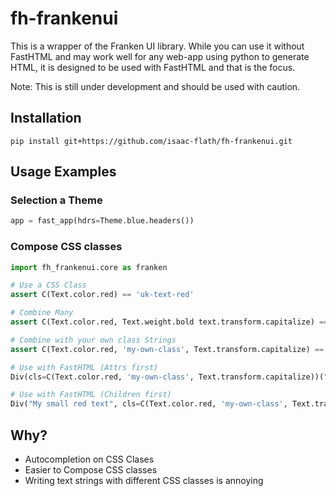 # fh-frankenui

This is a wrapper of the Franken UI library.  While you can use it without FastHTML and may work well for any web-app using python to generate HTML, it is designed to be used with FastHTML and that is the focus. 

Note:  This is still under development and should be used with caution.

## Installation

```
pip install git+https://github.com/isaac-flath/fh-frankenui.git
```

## Usage Examples

### Selection a Theme

```python
app = fast_app(hdrs=Theme.blue.headers())
```


### Compose CSS classes

```python
import fh_frankenui.core as franken

# Use a CSS Class
assert C(Text.color.red) == 'uk-text-red'

# Combine Many
assert C(Text.color.red, Text.weight.bold text.transform.capitalize) == 'uk-text-red uk-text-small uk-text-bold'

# Combine with your own class Strings
assert C(Text.color.red, 'my-own-class', Text.transform.capitalize) == 'uk-text-red my-own-class uk-text-small'

# Use with FastHTML (Attrs first)
Div(cls=C(Text.color.red, 'my-own-class', Text.transform.capitalize))("My small red text")

# Use with FastHTML (Children first)
Div("My small red text", cls=C(Text.color.red, 'my-own-class', Text.transform.capitalize))
```


## Why?

+ Autocompletion on CSS Clases
+ Easier to Compose CSS classes
+ Writing text strings with different CSS classes is annoying